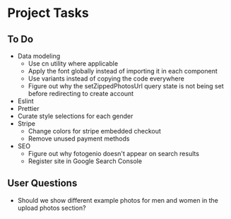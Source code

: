 # Project Tasks

## To Do

- Data modeling
  - Use cn utility where applicable
  - Apply the font globally instead of importing it in each component
  - Use variants instead of copying the code everywhere
  - Figure out why the setZippedPhotosUrl query state is not being set before redirecting to create account
- Eslint
- Prettier
- Curate style selections for each gender
- Stripe
  - Change colors for stripe embedded checkout
  - Remove unused payment methods
- SEO
  - Figure out why fotogenio doesn't appear on search results
  - Register site in Google Search Console

## User Questions

- Should we show different example photos for men and women in the upload photos section?
